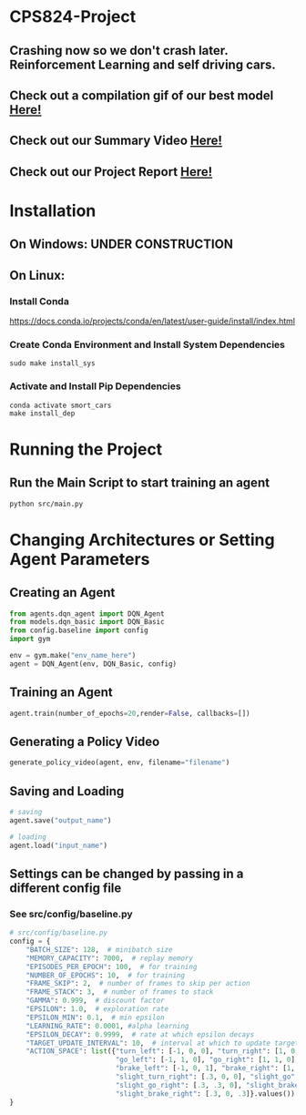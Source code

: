 # CPS824-Project
## Crashing now so we don't crash later. Reinforcement Learning and self driving cars.

## Check out a compilation gif of our best model [Here!](deepq.gif)
## Check out our Summary Video [Here!](https://www.youtube.com/watch?v=YS-fcZ05Z9Y)
## Check out our Project Report [Here!](project_report.pdf)

# Installation
## On Windows: UNDER CONSTRUCTION

## On Linux: 
### Install Conda 
https://docs.conda.io/projects/conda/en/latest/user-guide/install/index.html 

### Create Conda Environment and Install System Dependencies
```
sudo make install_sys
```

### Activate and Install Pip Dependencies
```
conda activate smort_cars
make install_dep
```

# Running the Project
## Run the Main Script to start training an agent
```
python src/main.py
```

# Changing Architectures or Setting Agent Parameters
## Creating an Agent
```python
from agents.dqn_agent import DQN_Agent
from models.dqn_basic import DQN_Basic
from config.baseline import config
import gym

env = gym.make("env_name_here")
agent = DQN_Agent(env, DQN_Basic, config)
```

## Training an Agent
``` python
agent.train(number_of_epochs=20,render=False, callbacks=[])
```

## Generating a Policy Video
```python
generate_policy_video(agent, env, filename="filename")
```

## Saving and Loading
```python
# saving
agent.save("output_name")

# loading
agent.load("input_name")
```

## Settings can be changed by passing in a different config file
### See src/config/baseline.py
``` python
# src/config/baseline.py
config = {
    "BATCH_SIZE": 128,  # minibatch size
    "MEMORY_CAPACITY": 7000,  # replay memory
    "EPISODES_PER_EPOCH": 100,  # for training
    "NUMBER_OF_EPOCHS": 10,  # for training
    "FRAME_SKIP": 2,  # number of frames to skip per action
    "FRAME_STACK": 3,  # number of frames to stack
    "GAMMA": 0.999,  # discount factor
    "EPSILON": 1.0,  # exploration rate
    "EPSILON_MIN": 0.1,  # min epsilon
    "LEARNING_RATE": 0.0001, #alpha learning
    "EPSILON_DECAY": 0.9999,  # rate at which epsilon decays
    "TARGET_UPDATE_INTERVAL": 10,  # interval at which to update target Q,
    "ACTION_SPACE": list({"turn_left": [-1, 0, 0], "turn_right": [1, 0, 0], "go": [0, 1, 0],
                          "go_left": [-1, 1, 0], "go_right": [1, 1, 0], "brake": [0, 0, 1],
                          "brake_left": [-1, 0, 1], "brake_right": [1, 0, 1], "slight_turn_left": [-.3, 0, 0],
                          "slight_turn_right": [.3, 0, 0], "slight_go": [0, .3, 0], "slight_go_left": [-.3, .3, 0],
                          "slight_go_right": [.3, .3, 0], "slight_brake": [0, 0, .3], "slight_brake_left": [-.3, 0, .3],
                          "slight_brake_right": [.3, 0, .3]}.values())  # action space [direction, throttle, brake]
}
```

